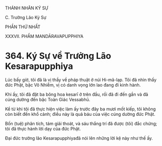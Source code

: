 THÁNH NHÂN KÝ SỰ

C. Trưởng Lão Ký Sự

PHẦN THỨ NHẤT

XXXVII. PHẨM MANDĀRAVAPUPPHIYA

# 364. Ký Sự về Trưởng Lão Kesarapupphiya

Lúc bấy giờ, tôi đã là vị thầy về pháp thuật ở núi Hi-mã-lạp. Tôi đã nhìn thấy đức Phật, bậc Vô Nhiễm, vị có danh vọng lớn lao đang đi kinh hành.

Khi ấy, tôi đã đặt ba bông hoa kesarī ở trên đầu, rồi đã đi đến gần và đã cúng dường đến bậc Toàn Giác Vessabhū.

Kể từ khi tôi đã thực hiện việc làm ấy trước đây ba mươi mốt kiếp, tôi không còn biết đến khổ cảnh; điều này là quả báu của việc cúng dường đức Phật.

Bốn (tuệ) phân tích, tám giải thoát, và sáu thắng trí đã được (tôi) đắc chứng; tôi đã thực hành lời dạy của đức Phật.

Đại đức trưởng lão Kesarapupphiyađã nói lên những lời kệ này như thế ấy.
